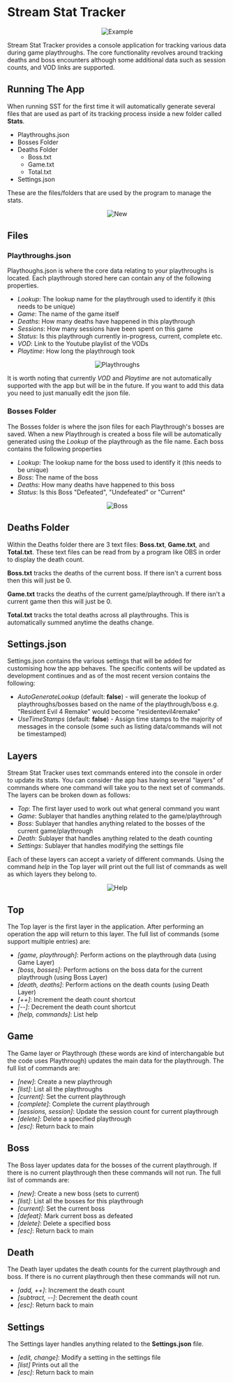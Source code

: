 # Stream Stat Tracker
<p align="center">
<img src="https://archieyates.co.uk/personal/stat-tracker-dotnet/images/example.png" alt="Example"/>
</p>

Stream Stat Tracker provides a console application for tracking various data during game playthroughs.
The core functionality revolves around tracking deaths and boss encounters although some additional data such as session counts, and VOD links are supported.

## Running The App
When running SST for the first time it will automatically generate several files that are used as part of its tracking process inside a new folder called **Stats**.

- Playthroughs.json
- Bosses Folder
- Deaths Folder
	- Boss.txt
	- Game.txt
	- Total.txt
- Settings.json

These are the files/folders that are used by the program to manage the stats.
<p align="center">
<img src="https://archieyates.co.uk/personal/stat-tracker-dotnet/images/new.png" alt="New"/>
</p>

## Files
### Playthroughs.json
Playthoughs.json is where the core data relating to your playthroughs is located.
Each playthrough stored here can contain any of the following properties.
- _Lookup_: The lookup name for the playthrough used to identify it (this needs to be unique)
- _Game_: The name of the game itself
- _Deaths_: How many deaths have happened in this playthrough
- _Sessions_: How many sessions have been spent on this game
- _Status_: Is this playthrough currently in-progress, current, complete etc.
- _VOD_: Link to the Youtube playlist of the VODs
- _Playtime_: How long the playthrough took

<p align="center">
<img src="https://archieyates.co.uk/personal/stat-tracker-dotnet/images/playthroughs.png" alt="Playthroughs"/>
</p>

It is worth noting that currently _VOD_ and _Playtime_ are not automatically supported with the app but will be in the future.
If you want to add this data you need to just manually edit the json file.

### Bosses Folder
The Bosses folder is where the json files for each Playthrough's bosses are saved.
When a new Playthrough is created a boss file will be automatically generated using the _Lookup_ of the playthrough as the file name.
Each boss contains the following properties
- _Lookup_: The lookup name for the boss used to identify it (this needs to be unique)
- _Boss_: The name of the boss
- _Deaths_: How many deaths have happened to this boss
- _Status_: Is this Boss "Defeated", "Undefeated" or "Current"

<p align="center">
<img src="https://archieyates.co.uk/personal/stat-tracker-dotnet/images/boss.png" alt="Boss"/>
</p>

## Deaths Folder
Within the Deaths folder there are 3 text files: **Boss.txt**, **Game.txt**, and **Total.txt**.
These text files can be read from by a program like OBS in order to display the death count.

**Boss.txt** tracks the deaths of the current boss. 
If there isn't a current boss then this will just be 0.

**Game.txt** tracks the deaths of the current game/playthrough.
If there isn't a current game then this will just be 0.

**Total.txt** tracks the total deaths across all playthroughs.
This is automatically summed anytime the deaths change.

## Settings.json
Settings.json contains the various settings that will be added for customising how the app behaves. The specific contents will be updated as development continues and as of the most recent version contains the following:

- _AutoGenerateLookup_ (default: **false**) - will generate the lookup of playthroughs/bosses based on the name of the playthrough/boss e.g. "Resident Evil 4 Remake" would become "residentevil4remake"
- _UseTimeStamps_ (default: **false**) -  Assign time stamps to the majority of messages in the console (some such as listing data/commands will not be timestamped)

## Layers
Stream Stat Tracker uses text commands entered into the console in order to update its stats.
You can consider the app has having several "layers" of commands where one command will take you to the next set of commands.
The layers can be broken down as follows:

- _Top_: The first layer used to work out what general command you want
- _Game_: Sublayer that handles anything related to the game/playthrough
- _Boss_: Sublayer that handles anything related to the bosses of the current game/playthrough
- _Death_: Sublayer that handles anything related to the death counting
- _Settings_: Sublayer that handles modifying the settings file

Each of these layers can accept a variety of different commands.
Using the command _help_ in the Top layer will print out the full list of commands as well as which layers they belong to.

<p align="center">
<img src="https://archieyates.co.uk/personal/stat-tracker-dotnet/images/help.png" alt="Help"/>
</p>

## Top
The Top layer is the first layer in the application.
After performing an operation the app will return to this layer.
The full list of commands (some support multiple entries) are:
- _[game, playthrough]_: Perform actions on the playthrough data (using Game Layer)
- _[boss, bosses]_: Perform actions on the boss data for the current playthrough (using Boss Layer)
- _[death, deaths]_: Perform actions on the death counts (using Death Layer)
- _[++]_: Increment the death count shortcut
- _[--]_: Decrement the death count shortcut
- _[help, commands]_: List help

## Game
The Game layer or Playthrough (these words are kind of interchangable but the code uses Playthrough) updates the main data for the playthrough.
The full list of commands are:
- _[new]_: Create a new playthrough
- _[list]_: List all the playthroughs
- _[current]_: Set the current playthrough
- _[complete]_: Complete the current playthrough
- _[sessions, session]_: Update the session count for current playthrough
- _[delete]_: Delete a specified playthrough
- _[esc]_: Return back to main

## Boss
The Boss layer updates data for the bosses of the current playthrough.
If there is no current playthrough then these commands will not run.
The full list of commands are:
- _[new]_: Create a new boss (sets to current)
- _[list]_: List all the bosses for this playthrough
- _[current]_: Set the current boss
- _[defeat]_: Mark current boss as defeated
- _[delete]_: Delete a specified boss
- _[esc]_: Return back to main

## Death
The Death layer updates the death counts for the current playthrough and boss.
If there is no current playthrough then these commands will not run.
- _[add, ++]_: Increment the death count
- _[subtract, --]_: Decrement the death count
- _[esc]_: Return back to main

## Settings
The Settings layer handles anything related to the **Settings.json** file.
- _[edit, change]_: Modify a setting in the settings file
- _[list]_ Prints out all the 
- _[esc]_: Return back to main